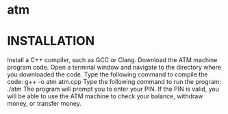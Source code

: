# atm
# INSTALLATION
Install a C++ compiler, such as GCC or Clang.
Download the ATM machine program code.
Open a terminal window and navigate to the directory where you downloaded the code.
Type the following command to compile the code:
g++ -o atm atm.cpp
Type the following command to run the program:
./atm
The program will prompt you to enter your PIN. If the PIN is valid, you will be able to use the ATM machine to check your balance, withdraw money, or transfer money.
